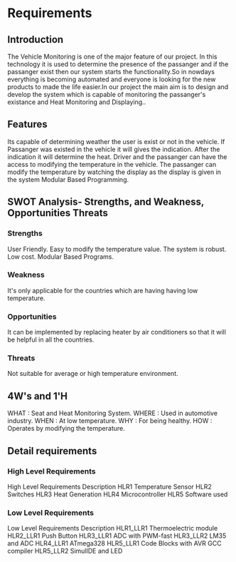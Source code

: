 # Requirements

## Introduction

The Vehicle Monitoring is one of the major feature of our project. In this technology it is used to determine the presence of the passanger and if the passanger exist then our system starts the functionality.So in nowdays everything is becoming automated and everyone is looking for the new products to made the life easier.In our project the main aim is to design and develop the system which is capable of monitoring the passanger's existance and Heat Monitoring and Displaying..

## Features

Its capable of determining weather the user is exist or not in the vehicle.
If Passanger was existed in the vehicle it will gives the indication.
After the indication it will determine the heat.
Driver and the passanger can have the access to modifying the temperature in the vehicle.
The passanger can modify the temperature by watching the display as the display is given in the system
Modular Based Programming.

## SWOT Analysis- Strengths, and Weakness, Opportunities Threats

### Strengths
User Friendly.
Easy to modify the temperature value.
The system is robust.
Low cost.
Modular Based Programs.

### Weakness
It's only applicable for the countries which are having having low temperature.

### Opportunities
It can be implemented by replacing heater by air conditioners so that it will be helpful in all the countries.

### Threats
Not suitable for average or high temperature environment.

## 4W's and 1'H
WHAT : Seat and Heat Monitoring System.
WHERE : Used in automotive industry.
WHEN : At low temperature.
WHY : For being healthy.
HOW : Operates by modifying the temperature.
## Detail requirements
### High Level Requirements
High Level Requirements	Description
HLR1	Temperature Sensor
HLR2	Switches
HLR3	Heat Generation
HLR4	Microcontroller
HLR5	Software used

### Low Level Requirements
Low Level Requirements	Description
HLR1_LLR1	Thermoelectric module
HLR2_LLR1	Push Button
HLR3_LLR1	ADC with PWM-fast
HLR3_LLR2	LM35 and ADC
HLR4_LLR1	ATmega328
HLR5_LLR1	Code Blocks with AVR GCC compiler
HLR5_LLR2	SimulIDE and LED
